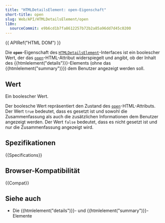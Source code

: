 ```yaml
---
title: "HTMLDetailsElement: open-Eigenschaft"
short-title: open
slug: Web/API/HTMLDetailsElement/open
l10n:
  sourceCommit: e9b6cd1b7fa8612257b72b2a85a96dd7d45c0200
---
```


{{ APIRef("HTML DOM") }}

Die **`open`**-Eigenschaft des
[`HTMLDetailsElement`](/de/docs/Web/API/HTMLDetailsElement)-Interfaces ist ein boolescher Wert, der das
[`open`](/de/docs/Web/HTML/Reference/Elements/details#open)-HTML-Attribut widerspiegelt und angibt, ob der Inhalt des {{htmlelement("details")}}-Elements (ohne das {{htmlelement("summary")}}) dem Benutzer angezeigt werden soll.

## Wert

Ein boolescher Wert.

Der boolesche Wert repräsentiert den Zustand des [`open`](/de/docs/Web/HTML/Reference/Elements/details#open)-HTML-Attributs. Der Wert `true` bedeutet, dass es gesetzt ist und sowohl die Zusammenfassung als auch die zusätzlichen Informationen dem Benutzer angezeigt werden. Der Wert `false` bedeutet, dass es nicht gesetzt ist und nur die Zusammenfassung angezeigt wird.

## Spezifikationen

{{Specifications}}

## Browser-Kompatibilität

{{Compat}}

## Siehe auch

- Die {{htmlelement("details")}}- und {{htmlelement("summary")}}-Elemente
